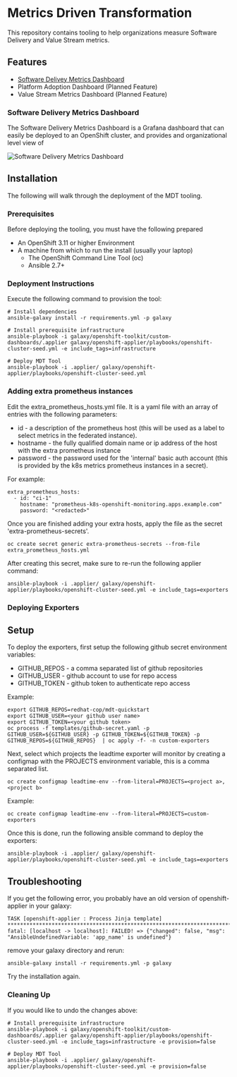# Metrics Driven Transformation

This repository contains tooling to help organizations measure Software Delivery and Value Stream metrics.

## Features

* [Software Delivey Metrics Dashboard](#software-delivery-metrics-dashboard)
* Platform Adoption Dashboard (Planned Feature)
* Value Stream Metrics Dashboard (Planned Feature)

### Software Delivery Metrics Dashboard

The Software Delivery Metrics Dashboard is a Grafana dashboard that can easily be deployed to an OpenShift cluster, and provides and organizational level view of

![Software Delivery Metrics Dashboard](media/sdm-dashboard.png)

## Installation

The following will walk through the deployment of the MDT tooling.

### Prerequisites

Before deploying the tooling, you must have the following prepared

* An OpenShift 3.11 or higher Environment
* A machine from which to run the install (usually your laptop)
  * The OpenShift Command Line Tool (oc)
  * Ansible 2.7+

### Deployment Instructions

Execute the following command to provision the tool:

```
# Install dependencies
ansible-galaxy install -r requirements.yml -p galaxy

# Install prerequisite infrastructure
ansible-playbook -i galaxy/openshift-toolkit/custom-dashboards/.applier galaxy/openshift-applier/playbooks/openshift-cluster-seed.yml -e include_tags=infrastructure

# Deploy MDT Tool
ansible-playbook -i .applier/ galaxy/openshift-applier/playbooks/openshift-cluster-seed.yml
```

### Adding extra prometheus instances

Edit the extra_prometheus_hosts.yml file.  It is a yaml file with an array of entries with the following parameters:

* id - a description of the prometheus host (this will be used as a label to select metrics in the federated instance).
* hostname - the fully qualified domain name or ip address of the host with the extra prometheus instance
* password - the password used for the 'internal' basic auth account (this is provided by the k8s metrics prometheus instances in a secret).

For example:

```
extra_prometheus_hosts:
  - id: "ci-1"
    hostname: "prometheus-k8s-openshift-monitoring.apps.example.com"
    password: "<redacted>"
```
Once you are finished adding your extra hosts, apply the file as the secret 'extra-prometheus-secrets'.

```
oc create secret generic extra-prometheus-secrets --from-file extra_prometheus_hosts.yml
```

After creating this secret, make sure to re-run the following applier command:
```
ansible-playbook -i .applier/ galaxy/openshift-applier/playbooks/openshift-cluster-seed.yml -e include_tags=exporters
```


### Deploying Exporters

## Setup

To deploy the exporters, first setup the following github secret environment variables:

* GITHUB_REPOS - a comma separated list of github repositories
* GITHUB_USER - github account to use for repo access
* GITHUB_TOKEN - github token to authenticate repo access

Example:

```
export GITHUB_REPOS=redhat-cop/mdt-quickstart
export GITHUB_USER=<your github user name>
export GITHUB_TOKEN=<your github token>
oc process -f templates/github-secret.yaml -p GITHUB_USER=${GITHUB_USER} -p GITHUB_TOKEN=${GITHUB_TOKEN} -p GITHUB_REPOS=${GITHUB_REPOS}  | oc apply -f- -n custom-exporters
```

Next, select which projects the leadtime exporter will monitor by creating a configmap with the PROJECTS environment variable, this is a comma separated list.

```
oc create configmap leadtime-env --from-literal=PROJECTS=<project a>,<project b>
```

Example:

```
oc create configmap leadtime-env --from-literal=PROJECTS=custom-exporters
```

Once this is done, run the following ansible command to deploy the exporters:

```
ansible-playbook -i .applier/ galaxy/openshift-applier/playbooks/openshift-cluster-seed.yml -e include_tags=exporters
```

## Troubleshooting

If you get the following error, you probably have an old version of openshift-applier in your galaxy:

```
TASK [openshift-applier : Process Jinja template] ********************************************************************************************************************************************
fatal: [localhost -> localhost]: FAILED! => {"changed": false, "msg": "AnsibleUndefinedVariable: 'app_name' is undefined"}
```

remove your galaxy directory and rerun:

```
ansible-galaxy install -r requirements.yml -p galaxy
```

Try the installation again.

### Cleaning Up

If you would like to undo the changes above:

```
# Install prerequisite infrastructure
ansible-playbook -i galaxy/openshift-toolkit/custom-dashboards/.applier galaxy/openshift-applier/playbooks/openshift-cluster-seed.yml -e include_tags=infrastructure -e provision=false

# Deploy MDT Tool
ansible-playbook -i .applier/ galaxy/openshift-applier/playbooks/openshift-cluster-seed.yml -e provision=false
```

